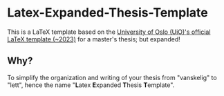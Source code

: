 # Latex-Expanded-Thesis-Template
This is a LaTeX template based on the [University of Oslo (UiO)'s official LaTeX template (~2023)](https://www.uio.no/english/about/designmanual/profile-in-use/latex/index.html) for a master's thesis; but expanded!


## Why?
To simplify the organization and writing of your thesis from "vanskelig" to "lett", hence the name "**L**atex **E**xpanded **T**hesis **T**emplate".

